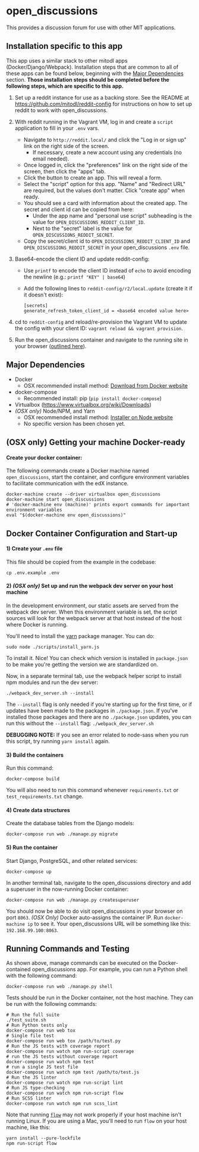 # open_discussions
This provides a discussion forum for use with other MIT applications.

## Installation specific to this app

This app uses a similar stack to other mitodl apps (Docker/Django/Webpack). Installation steps that are common to
all of these apps can be found below, beginning with the [Major Dependencies](#major-dependencies) section. **Those 
installation steps should be completed before the following steps, which are specific to this app.**

 1. Set up a reddit instance for use as a backing store. See the README
 at https://github.com/mitodl/reddit-config for instructions on how
 to set up reddit to work with open_discussions.
 1. With reddit running in the Vagrant VM, log in and create a `script` application to fill in your `.env` vars.
    - Navigate to `http://reddit.local/` and click the "Log in or sign up" link on the right side of the screen.
      - If necessary, create a new account using any credentials (no email needed).
    - Once logged in, click the "preferences" link on the right side of the screen, then click the "apps" tab.
    - Click the button to create an app. This will reveal a form.
    - Select the "script" option for this app. "Name" and "Redirect URL" are required, but the values don't matter. Click
      "create app" when ready. 
    - You should see a card with information about the created app. The secret and client id can be copied from here:
      - Under the app name and "personal use script" subheading is the value for `OPEN_DISCUSSIONS_REDDIT_CLIENT_ID`.
      - Next to the "secret" label is the value for `OPEN_DISCUSSIONS_REDDIT_SECRET`.
    - Copy the secret/client id to `OPEN_DISCUSSIONS_REDDIT_CLIENT_ID` and `OPEN_DISCUSSIONS_REDDIT_SECRET` in your 
      open_discussions `.env` file.
 1. Base64-encode the client ID and update reddit-config:
    - Use `printf` to encode the client ID instead of `echo` to avoid encoding the newline (e.g.: `printf "KEY" | base64`)
    - Add the following lines to `reddit-config/r2/local.update` (create it if it doesn't exist):
    
        ```
        [secrets]
        generate_refresh_token_client_id = <base64 encoded value here>
        ```
 
 1. cd to `reddit-config` and reload/re-provision the Vagrant VM to update the config with your client ID: 
    `vagrant reload && vagrant provision`.
 1. Run the open_discussions container and navigate to the running site in your browser 
    ([outlined here](#5-run-the-container)).

## Major Dependencies
- Docker
  - OSX recommended install method: [Download from Docker website](https://docs.docker.com/mac/)
- docker-compose
  - Recommended install: pip (`pip install docker-compose`)
- Virtualbox (https://www.virtualbox.org/wiki/Downloads)
- _(OSX only)_ Node/NPM, and Yarn
  - OSX recommended install method: [Installer on Node website](https://nodejs.org/en/download/)
  - No specific version has been chosen yet.

## (OSX only) Getting your machine Docker-ready

#### Create your docker container:

The following commands create a Docker machine named ``open_discussions``, start the
container, and configure environment variables to facilitate communication
with the edX instance.

    docker-machine create --driver virtualbox open_discussions
    docker-machine start open_discussions
    # 'docker-machine env (machine)' prints export commands for important environment variables
    eval "$(docker-machine env open_discussions)"


## Docker Container Configuration and Start-up

#### 1) Create your ``.env`` file

This file should be copied from the example in the codebase:

    cp .env.example .env

#### 2) _(OSX only)_ Set up and run the webpack dev server on your host machine

In the development environment, our static assets are served from the webpack
dev server. When this environment variable is set, the script sources will
look for the webpack server at that host instead of the host where Docker is running.

You'll need to install the [yarn](https://yarnpkg.com/en/docs/cli/)
package manager. You can do:

    sudo node ./scripts/install_yarn.js

To install it. Nice! You can check which version is installed in
`package.json` to be make you're getting the version we are
standardized on.

Now, in a separate terminal tab, use the webpack helper script to install npm modules and run the dev server:

    ./webpack_dev_server.sh --install

The ``--install`` flag is only needed if you're starting up for the first time, or if updates have been made
to the packages in ``./package.json``. If you've installed those packages and there are no ``./package.json``
updates, you can run this without the ``--install`` flag: ``./webpack_dev_server.sh``

**DEBUGGING NOTE:** If you see an error related to node-sass when you run this script, try running
``yarn install`` again.

#### 3) Build the containers
Run this command:

    docker-compose build

You will also need to run this command whenever ``requirements.txt`` or ``test_requirements.txt`` change.

#### 4) Create data structures
Create the database tables from the Django models:

    docker-compose run web ./manage.py migrate

#### 5) Run the container
Start Django, PostgreSQL, and other related services:

    docker-compose up

In another terminal tab, navigate to the open_discussions directory
and add a superuser in the now-running Docker container:

    docker-compose run web ./manage.py createsuperuser

You should now be able to do visit open_discussions in your browser on port `8063`. _(OSX Only)_ Docker auto-assigns
 the container IP. Run ``docker-machine ip`` to see it. Your open_discussions URL will
 be something like this: ``192.168.99.100:8063``.

## Running Commands and Testing

As shown above, manage commands can be executed on the Docker-contained
open_discussions app. For example, you can run a Python shell with the following command:

    docker-compose run web ./manage.py shell

Tests should be run in the Docker container, not the host machine. They can be run with the following commands:

    # Run the full suite
    ./test_suite.sh
    # Run Python tests only
    docker-compose run web tox
    # Single file test
    docker-compose run web tox /path/to/test.py
    # Run the JS tests with coverage report
    docker-compose run watch npm run-script coverage
    # run the JS tests without coverage report
    docker-compose run watch npm test
    # run a single JS test file
    docker-compose run watch npm test /path/to/test.js
    # Run the JS linter
    docker-compose run watch npm run-script lint
    # Run JS type-checking
    docker-compose run watch npm run-script flow
    # Run SCSS linter
    docker-compose run watch npm run scss_lint

Note that running [`flow`](https://flowtype.org) may not work properly if your
host machine isn't running Linux. If you are using a Mac, you'll need to run
`flow` on your host machine, like this:

    yarn install --pure-lockfile
    npm run-script flow
